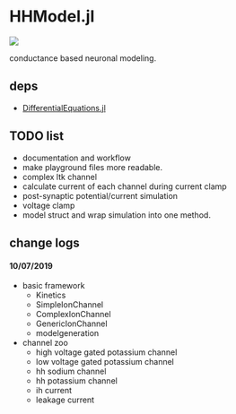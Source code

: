 # HHModel.jl
![](http://www.wtfpl.net/wp-content/uploads/2012/12/wtfpl-badge-4.png)

conductance based neuronal modeling.

## deps
- [DifferentialEquations.jl](https://github.com/JuliaDiffEq/DifferentialEquations.jl)

## TODO list
- documentation and workflow
- make playground files more readable.
- complex ltk channel
- calculate current of each channel during current clamp
- post-synaptic potential/current simulation
- voltage clamp
- model struct and wrap simulation into one method.

## change logs
#### 10/07/2019
- basic framework
    - Kinetics
    - SimpleIonChannel
    - ComplexIonChannel
    - GenericIonChannel
    - modelgeneration
- channel zoo
    - high voltage gated potassium channel
    - low voltage gated potassium channel
    - hh sodium channel
    - hh potassium channel
    - ih current
    - leakage current

